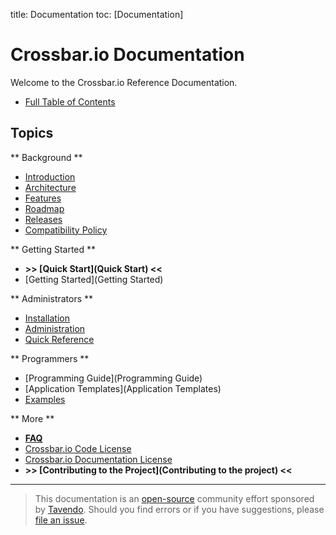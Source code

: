 title: Documentation
toc: [Documentation]

# Crossbar.io Documentation

Welcome to the Crossbar.io Reference Documentation.

* [Full Table of Contents](TOC)

## Topics

** Background **

* [Introduction](Introduction)
* [Architecture](Architecture)
* [Features](Features)
* [Roadmap](Roadmap)
* [Releases](Releases)
* [Compatibility Policy](Compatibility-Policy)

** Getting Started **

* **>> [Quick Start](Quick Start) <<**
* [Getting Started](Getting Started)

** Administrators **

* [Installation](Installation)
* [Administration](Administration)
* [Quick Reference](Quick-ref)

** Programmers **

* [Programming Guide](Programming Guide)
* [Application Templates](Application Templates)
* [Examples](Examples)

** More **

* **[FAQ](FAQ)**
* [Crossbar.io Code License](Crossbar-License)
* [Crossbar.io Documentation License](Documentation-License)
* **>> [Contributing to the Project](Contributing to the project) <<**

---

> This documentation is an [open-source](#) community effort sponsored by [Tavendo](http://tavendo.com). Should you find errors or if you have suggestions, please [file an issue](https://github.com/crossbario/crossbardocs/issues).
